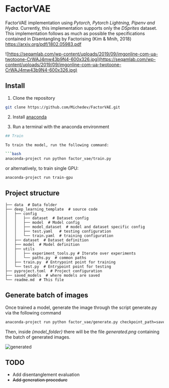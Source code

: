 # FactorVAE

FactorVAE implementation using _Pytorch, Pytorch Lightning, Pipenv and Hydra_.
Currently, this implementation supports only the _DSprites_ dataset.
This implementation follows as much as possible the specifications contained in Disentangling by Factorising (Kim & Mnih, 2018) https://arxiv.org/pdf/1802.05983.pdf

![https://seqamlab.com/wp-content/uploads/2019/09/imgonline-com-ua-twotoone-CrWAJ4mw43b9N4-600x326.jpg](https://seqamlab.com/wp-content/uploads/2019/09/imgonline-com-ua-twotoone-CrWAJ4mw43b9N4-600x326.jpg)

## Install

1. Clone the repository

```bash
git clone https://github.com/Michedev/FactorVAE.git
```

2. Install [anaconda](https://www.anaconda.com/)


3. Run a terminal with the anaconda environment

```bash
## Train

To train the model, run the following command:

```bash
anaconda-project run python factor_vae/train.py
```

or alternatively, to train single GPU:


```bash
anaconda-project run train-gpu
 ```

## Project structure

    ├── data  # Data folder
    ├── deep_learning_template  # source code
    │   ├── config
    │   │   ├── dataset  # Dataset config
    │   │   ├── model  # Model config
    │   │   ├── model_dataset  # model and dataset specific config
    │   │   ├── test.yaml   # testing configuration
    │   │   └── train.yaml  # training configuration
    │   ├── dataset  # Dataset definition
    │   ├── model  # Model definition
    │   ├── utils
    │   │   ├── experiment_tools.py # Iterate over experiments
    │   │   └── paths.py  # common paths
    │   ├── train.py  # Entrypoint point for training
    │   └── test.py  # Entrypoint point for testing
    ├── pyproject.toml  # Project configuration
    ├── saved_models  # where models are saved
    └── readme.md  # This file

## Generate batch of images

Once trained a model, generate the image through the script generate.py via the following command

```bash
anaconda-project run python factor_vae/generate.py checkpoint_path=saved_models/{model_folder}
```

Then, inside _{model_folder}_ there will be the file _generated.png_ containing the batch of generated images.

![generated](https://user-images.githubusercontent.com/12683228/193795520-e162eace-62ca-47f7-b9e2-428dbe88203e.png)


## TODO

- Add disentanglement evaluation
- ~~Add generation procedure~~
